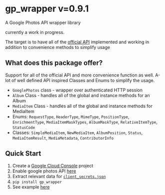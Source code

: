 # gp_wrapper v=0.9.1
A Google Photos API wrapper library

currently a work in progress.

The target is to have all of the [official API](https://developers.google.com/photos/library/reference/rest) implemented and working in addition to convenience methods to simplify usage

## What does this package offer?
Support for all of the official API and more convenience function as well.
A-lot of well defined API inspired Classes and Enums to simplify the usage.
* `GooglePhotos` class - wrapper over authenticated HTTP session
* `Album` Class - handles all of the global and instance methods for an Album
* `MediaItem` Class - handles all of the global and instance methods for MediaItem
* Enums: `RequestType`, `HeaderType`, `MimeType`, `PositionType`, `EnrichmentType`, `MediaItemMaskTypes`, `AlbumMaskType`, `RelativeItemType`, `StatusCode`
* Classes: `SimpleMediaItem`, `NewMediaItem`, `AlbumPosition`, `Status`, `MediaItemResult`, `MediaMetadata`, `ContributorInfo`
## Quick Start
1. Create a [Google Cloud Console](https://console.cloud.google.com/) project
2. Enable google photos API [here](https://console.cloud.google.com/apis/library/photoslibrary.googleapis.com)
3. Extract relevant data for [`client_secrets.json`](./READMES/client_secrets_example.json)
2. `pip install gp_wrapper`
3. See example [here](./READMES/example.md)